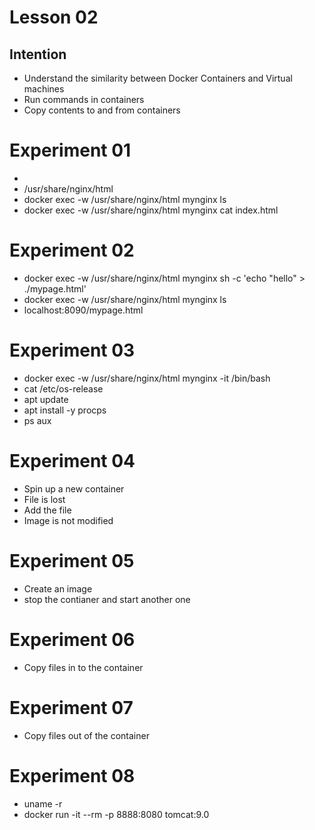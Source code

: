 # Lesson 02

## Intention
 * Understand the similarity between Docker Containers and Virtual machines
 * Run commands in containers
 * Copy contents to and from containers

# Experiment 01
 * 
 * /usr/share/nginx/html 
 * docker exec -w /usr/share/nginx/html mynginx ls
 * docker exec -w /usr/share/nginx/html mynginx cat index.html

# Experiment 02
 * docker exec -w /usr/share/nginx/html mynginx sh -c 'echo "hello" > ./mypage.html'
 * docker exec -w /usr/share/nginx/html mynginx ls
 * localhost:8090/mypage.html

# Experiment 03
 * docker exec -w /usr/share/nginx/html mynginx -it /bin/bash
 * cat /etc/os-release
 * apt update
 * apt install -y procps
 * ps aux
 
 
# Experiment 04
 * Spin up a new container
 * File is lost
 * Add the file
 * Image is not modified
 
# Experiment 05
 * Create an image
 * stop the contianer and start another one
 
# Experiment 06
 * Copy files in to the container

# Experiment 07
 * Copy files out of the container

# Experiment 08
 * uname -r
 * docker run -it --rm -p 8888:8080 tomcat:9.0

 
